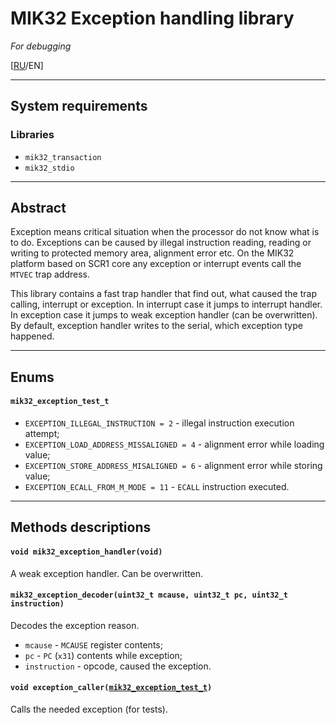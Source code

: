 # MIK32 Exception handling library
*For debugging*

\[[RU](./RU_README.md)/EN]

---
## System requirements
### Libraries
- `mik32_transaction`
- `mik32_stdio`

---
## Abstract
Exception means critical situation when the processor do not know what is to do. Exceptions can be caused by illegal instruction reading, reading or writing to protected memory area, alignment error etc. On the MIK32 platform based on SCR1 core any exception or interrupt events call the `MTVEC` trap address.

This library contains a fast trap handler that find out, what caused the trap calling, interrupt or exception. In interrupt case it jumps to interrupt handler. In exception case it jumps to weak exception handler (can be overwritten). By default, exception handler writes to the serial, which exception type happened.

---
## Enums
#### `mik32_exception_test_t`
- `EXCEPTION_ILLEGAL_INSTRUCTION = 2` - illegal instruction execution attempt;
- `EXCEPTION_LOAD_ADDRESS_MISSALIGNED = 4` - alignment error while loading value;
- `EXCEPTION_STORE_ADDRESS_MISALIGNED = 6` - alignment error while storing value;
- `EXCEPTION_ECALL_FROM_M_MODE = 11` - `ECALL` instruction executed.

---
## Methods descriptions
#### `void mik32_exception_handler(void)`
A weak exception handler. Can be overwritten.
#### `mik32_exception_decoder(uint32_t mcause, uint32_t pc, uint32_t instruction)`
Decodes the exception reason.
- `mcause` - `MCAUSE` register contents;
- `pc` - `PC` (`x31`) contents while exception;
- `instruction` - opcode, caused the exception.
#### `void exception_caller(`[`mik32_exception_test_t`](#mik32_exception_test_t)`)`
Calls the needed exception (for tests).

